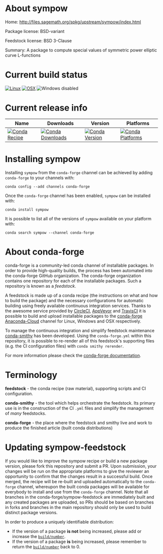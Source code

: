 About sympow
============

Home: http://files.sagemath.org/spkg/upstream/sympow/index.html

Package license: BSD-variant

Feedstock license: BSD 3-Clause

Summary: A package to compute special values of symmetric power elliptic curve L-functions



Current build status
====================

[![Linux](https://img.shields.io/circleci/project/github/conda-forge/sympow-feedstock/master.svg?label=Linux)](https://circleci.com/gh/conda-forge/sympow-feedstock)
[![OSX](https://img.shields.io/travis/conda-forge/sympow-feedstock/master.svg?label=macOS)](https://travis-ci.org/conda-forge/sympow-feedstock)
![Windows disabled](https://img.shields.io/badge/Windows-disabled-lightgrey.svg)

Current release info
====================

| Name | Downloads | Version | Platforms |
| --- | --- | --- | --- |
| [![Conda Recipe](https://img.shields.io/badge/recipe-sympow-green.svg)](https://anaconda.org/conda-forge/sympow) | [![Conda Downloads](https://img.shields.io/conda/dn/conda-forge/sympow.svg)](https://anaconda.org/conda-forge/sympow) | [![Conda Version](https://img.shields.io/conda/vn/conda-forge/sympow.svg)](https://anaconda.org/conda-forge/sympow) | [![Conda Platforms](https://img.shields.io/conda/pn/conda-forge/sympow.svg)](https://anaconda.org/conda-forge/sympow) |

Installing sympow
=================

Installing `sympow` from the `conda-forge` channel can be achieved by adding `conda-forge` to your channels with:

```
conda config --add channels conda-forge
```

Once the `conda-forge` channel has been enabled, `sympow` can be installed with:

```
conda install sympow
```

It is possible to list all of the versions of `sympow` available on your platform with:

```
conda search sympow --channel conda-forge
```


About conda-forge
=================

conda-forge is a community-led conda channel of installable packages.
In order to provide high-quality builds, the process has been automated into the
conda-forge GitHub organization. The conda-forge organization contains one repository
for each of the installable packages. Such a repository is known as a *feedstock*.

A feedstock is made up of a conda recipe (the instructions on what and how to build
the package) and the necessary configurations for automatic building using freely
available continuous integration services. Thanks to the awesome service provided by
[CircleCI](https://circleci.com/), [AppVeyor](https://www.appveyor.com/)
and [TravisCI](https://travis-ci.org/) it is possible to build and upload installable
packages to the [conda-forge](https://anaconda.org/conda-forge)
[Anaconda-Cloud](https://anaconda.org/) channel for Linux, Windows and OSX respectively.

To manage the continuous integration and simplify feedstock maintenance
[conda-smithy](https://github.com/conda-forge/conda-smithy) has been developed.
Using the ``conda-forge.yml`` within this repository, it is possible to re-render all of
this feedstock's supporting files (e.g. the CI configuration files) with ``conda smithy rerender``.

For more information please check the [conda-forge documentation](https://conda-forge.org/docs/).

Terminology
===========

**feedstock** - the conda recipe (raw material), supporting scripts and CI configuration.

**conda-smithy** - the tool which helps orchestrate the feedstock.
                   Its primary use is in the construction of the CI ``.yml`` files
                   and simplify the management of *many* feedstocks.

**conda-forge** - the place where the feedstock and smithy live and work to
                  produce the finished article (built conda distributions)


Updating sympow-feedstock
=========================

If you would like to improve the sympow recipe or build a new
package version, please fork this repository and submit a PR. Upon submission,
your changes will be run on the appropriate platforms to give the reviewer an
opportunity to confirm that the changes result in a successful build. Once
merged, the recipe will be re-built and uploaded automatically to the
`conda-forge` channel, whereupon the built conda packages will be available for
everybody to install and use from the `conda-forge` channel.
Note that all branches in the conda-forge/sympow-feedstock are
immediately built and any created packages are uploaded, so PRs should be based
on branches in forks and branches in the main repository should only be used to
build distinct package versions.

In order to produce a uniquely identifiable distribution:
 * If the version of a package **is not** being increased, please add or increase
   the [``build/number``](https://conda.io/docs/user-guide/tasks/build-packages/define-metadata.html#build-number-and-string).
 * If the version of a package **is** being increased, please remember to return
   the [``build/number``](https://conda.io/docs/user-guide/tasks/build-packages/define-metadata.html#build-number-and-string)
   back to 0.
